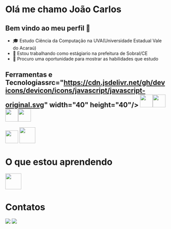# Olá me chamo João Carlos
## Bem vindo ao meu perfil 👋

- 🎓 Estudo Ciência da Computação na UVA(Universidade Estadual Vale do Acaraú)
- 👷 Estou trabalhando como estágiario na prefeitura de Sobral/CE
- 🚶 Procuro uma oportunidade para mostrar as habilidades que estudo

## Ferramentas e Tecnologiassrc="https://cdn.jsdelivr.net/gh/devicons/devicon/icons/javascript/javascript-original.svg" width="40" height="40"/> <img loading="lazy" src="https://cdn.jsdelivr.net/gh/devicons/devicon/icons/csharp/csharp-original.svg" width="40" height="40"/><img loading="lazy" src="https://cdn.jsdelivr.net/gh/devicons/devicon/icons/mysql/mysql-original.svg" width="40" height="40"/><img loading="lazy" src="https://cdn.jsdelivr.net/gh/devicons/devicon/icons/git/git-original.svg" width="40" height="40"/><img loading="lazy" src="https://cdn.jsdelivr.net/gh/devicons/devicon/icons/microsoftsqlserver/microsoftsqlserver-plain.svg" width="40" height="40"/>
<img loading="lazy" src="https://img.icons8.com/color/48/microsoft-forms-2019.png" width="40" height="40"/> <img loading="lazy" src="https://cdn.jsdelivr.net/gh/devicons/devicon/icons/php/php-original.svg" width="50" height="50"/> 

# O que estou aprendendo
<img loading="lazy" src="https://cdn.jsdelivr.net/gh/devicons/devicon@latest/icons/laravel/laravel-original.svg" width="50" height="50"/> 

# Contatos
<div>
  <a href = "mailto:contato@joaofigueredo6@gmail.com"><img loading="lazy" src="https://img.shields.io/badge/Gmail-D14836?style=for-the-badge&logo=gmail&logoColor=white" target="_blank"></a>
  <a href="https://www.linkedin.com/in/joaocarlosfigueredo" target="_blank"><img loading="lazy" src="https://img.shields.io/badge/-LinkedIn-%230077B5?style=for-the-badge&logo=linkedin&logoColor=white" target="_blank"></a> 
</div>




<!--
**joaofigueredo/joaofigueredo** is a ✨ _special_ ✨ repository because its `README.md` (this file) appears on your GitHub profile.

Here are some ideas to get you started:

- 🔭 I’m currently working on ...
- 🌱 I’m currently learning ...
- 👯 I’m looking to collaborate on ...
- 🤔 I’m looking for help with ...
- 💬 Ask me about ...
- 📫 How to reach me: ...
- 😄 Pronouns: ...
- ⚡ Fun fact: ...
-->

